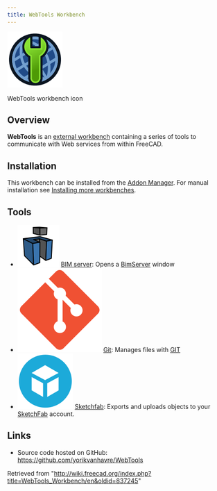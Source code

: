 ```yaml
---
title: WebTools Workbench
---
```


![](/src/assets/images/WebTools_workbench_icon.svg)

WebTools workbench icon

## Overview

**WebTools** is an [external workbench](/External_workbenches "External workbenches") containing a series of tools to communicate with Web services from within FreeCAD.

## Installation

This workbench can be installed from the [Addon Manager](/Std_AddonMgr "Std AddonMgr"). For manual installation see [Installing more workbenches](/Installing_more_workbenches "Installing more workbenches").

## Tools

- ![](/src/assets/images/WebTools_BimServer.svg) [BIM server](/WebTools_BimServer "WebTools BimServer"): Opens a [BimServer](http://www.bimserver.org) window
- ![](/src/assets/images/WebTools_Git.svg) [Git](/WebTools_Git "WebTools Git"): Manages files with [GIT](https://en.wikipedia.org/wiki/Git_%28software%29)
- ![](/src/assets/images/WebTools_Sketchfab.svg) [Sketchfab](/WebTools_Sketchfab "WebTools Sketchfab"): Exports and uploads objects to your [SketchFab](http://www.sketchfab.com) account.

## Links

- Source code hosted on GitHub: <https://github.com/yorikvanhavre/WebTools>

Retrieved from "<http://wiki.freecad.org/index.php?title=WebTools_Workbench/en&oldid=837245>"

